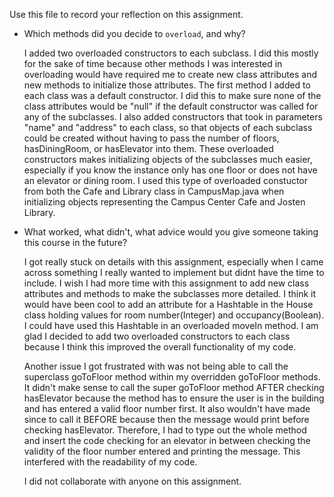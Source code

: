 Use this file to record your reflection on this assignment.

- Which methods did you decide to `overload`, and why?

    I added two overloaded constructors to each subclass. I did this mostly for the sake of time because other methods I was interested in overloading would have required me to create new class attributes and new methods to initialize those attributes. The first method I added to each class was a default constructor. I did this to make sure none of the class attributes would be "null" if the default constructor was called for any of the subclasses. I also added constructors that took in parameters "name" and "address" to each class, so that objects of each subclass could be created without having to pass the number of floors, hasDiningRoom, or hasElevator into them. These overloaded constructors makes initializing objects of the subclasses much easier, especially if you know the instance only has one floor or does not have an elevator or dining room. I used this type of overloaded constuctor from both the Cafe and Library class in CampusMap.java when initializing objects representing the Campus Center Cafe and Josten Library.

- What worked, what didn't, what advice would you give someone taking this course in the future?

    I got really stuck on details with this assignment, especially when I came across something I really wanted to implement but didnt have the time to include. I wish I had more time with this assignment to add new class attributes and methods to make the subclasses more detailed. I think it would have been cool to add an attribute for a Hashtable in the House class holding values for room number(Integer) and occupancy(Boolean). I could have used this Hashtable in an overloaded moveIn method. I am glad I decided to add two overloaded constructors to each class because I think this improved the overall functionality of my code.

    Another issue I got frustrated with was not being able to call the superclass goToFloor method within my overridden goToFloor methods. It didn't make sense to call the super goToFloor method AFTER checking hasElevator because the method has to ensure the user is in the building and has entered a valid floor number first. It also wouldn't have made since to call it BEFORE because then the message would print before checking hasElevator. Therefore, I had to type out the whole method and insert the code checking for an elevator in between checking the validity of the floor number entered and printing the message. This interfered with the readability of my code.

    I did not collaborate with anyone on this assignment.